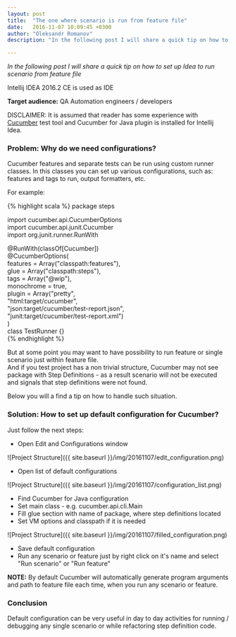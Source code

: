 ```yaml
---
layout: post
title:  "The one where scenario is run from feature file"
date:   2016-11-07 10:09:45 +0300
author: "Oleksandr Romanov"
description: "In the following post I will share a quick tip on how to set up Idea to run scenario from feature file"

---
```


_In the following post I will share a quick tip on how to set up Idea to run scenario from feature file_  

Intellij IDEA 2016.2 CE is used as IDE

**Target audience:** QA Automation engineers / developers

DISCLAIMER: It is assumed that reader has some experience with [Cucumber][cucumber-site] test tool and Cucumber for Java plugin is installed for Intellij Idea.  

### Problem: Why do we need configurations?  

Cucumber features and separate tests can be run using custom runner classes. In this classes you can set up various configurations, such as: features and tags to run, output formatters, etc.  

For example:  

{% highlight scala %}
 package steps  

 import cucumber.api.CucumberOptions  
 import cucumber.api.junit.Cucumber  
 import org.junit.runner.RunWith  

 @RunWith(classOf[Cucumber])  
 @CucumberOptions(  
  features = Array("classpath:features"),  
  glue = Array("classpath:steps"),  
  tags = Array("@wip"),  
  monochrome = true,  
  plugin = Array("pretty",  
   "html:target/cucumber",  
   "json:target/cucumber/test-report.json",  
   "junit:target/cucumber/test-report.xml")  
 )  
 class TestRunner {}  
{% endhighlight %}

But at some point you may want to have possibility to run feature or single scenario just within feature file.  
And if you test project has a non trivial structure, Cucumber may not see package with Step Definitions - as a result scenario will not be executed and signals that step definitions were not found.  

Below you will a find a tip on how to handle such situation.  

### Solution: How to set up default configuration for Cucumber?

Just follow the next steps:  
 - Open Edit and Configurations window

![Project Structure]({{ site.baseurl }}/img/20161107/edit_configuration.png)

 - Open list of default configurations

![Project Structure]({{ site.baseurl }}/img/20161107/configuration_list.png)

 - Find Cucumber for Java configuration
 - Set main class - e.g. cucumber.api.cli.Main
 - Fill glue section with name of package, where step definitions located
 - Set VM options and classpath if it is needed

![Project Structure]({{ site.baseurl }}/img/20161107/filled_configuration.png)

 - Save default configuration  
 - Run any scenario or feature just by right click on it's name and select "Run scenario" or "Run feature"  

**NOTE:** By default Cucumber will automatically generate program arguments and path to feature file each time, when you run any scenario or feature.  

### Conclusion
Default configuration can be very useful in day to day activities for running / debugging any single scenario or while refactoring step definition code.    

[cucumber-site]: https://cucumber.io/
